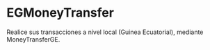 # EGMoneyTransfer
Realice sus transacciones a nivel local (Guinea Ecuatorial), mediante MoneyTransferGE.
